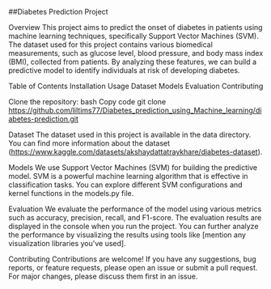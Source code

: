 ##Diabetes Prediction Project

Overview
This project aims to predict the onset of diabetes in patients using machine learning techniques, specifically Support Vector Machines (SVM). The dataset used for this project contains various biomedical measurements, such as glucose level, blood pressure, and body mass index (BMI), collected from patients. By analyzing these features, we can build a predictive model to identify individuals at risk of developing diabetes.

Table of Contents
Installation
Usage
Dataset
Models
Evaluation
Contributing

Clone the repository:
bash
Copy code
git clone https://github.com/liltims77/Diabetes_prediction_using_Machine_learning/diabetes-prediction.git

Dataset
The dataset used in this project is available in the data directory. You can find more information about the dataset (https://www.kaggle.com/datasets/akshaydattatraykhare/diabetes-dataset).

Models
We use Support Vector Machines (SVM) for building the predictive model. SVM is a powerful machine learning algorithm that is effective in classification tasks. You can explore different SVM configurations and kernel functions in the models.py file.

Evaluation
We evaluate the performance of the model using various metrics such as accuracy, precision, recall, and F1-score. The evaluation results are displayed in the console when you run the project. You can further analyze the performance by visualizing the results using tools like [mention any visualization libraries you've used].

Contributing
Contributions are welcome! If you have any suggestions, bug reports, or feature requests, please open an issue or submit a pull request. For major changes, please discuss them first in an issue.
